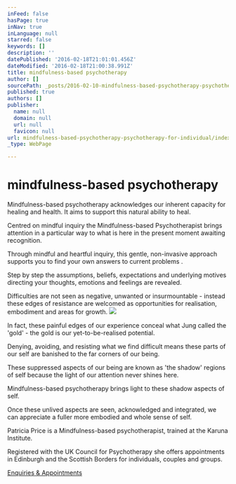 ```yaml
---
inFeed: false
hasPage: true
inNav: true
inLanguage: null
starred: false
keywords: []
description: ''
datePublished: '2016-02-18T21:01:01.456Z'
dateModified: '2016-02-18T21:00:38.991Z'
title: mindfulness-based psychotherapy
author: []
sourcePath: _posts/2016-02-10-mindfulness-based-psychotherapy-psychotherapy-for-individual.md
published: true
authors: []
publisher:
  name: null
  domain: null
  url: null
  favicon: null
url: mindfulness-based-psychotherapy-psychotherapy-for-individual/index.html
_type: WebPage

---
```

# mindfulness-based psychotherapy

Mindfulness-based psychotherapy acknowledges our inherent capacity for healing and health. It aims to support this natural ability to heal.

Centred on mindful inquiry the Mindfulness-based Psychotherapist brings attention in a particular way to what is here in the present moment awaiting recognition.

Through mindful and heartful inquiry, this gentle, non-invasive approach supports you to find your own answers to current problems .

Step by step the assumptions, beliefs, expectations and underlying motives directing your thoughts, emotions and feelings are revealed.

Difficulties are not seen as  negative, unwanted or insurmountable - instead these edges of resistance are welcomed as opportunities for realisation, embodiment and areas for growth.
![](https://the-grid-user-content.s3-us-west-2.amazonaws.com/6932af9b-864f-438a-b5d3-6e5e60d7a5bd.JPG)

In fact, these painful edges of our experience conceal what Jung called the 'gold' - the gold is our yet-to-be-realised potential. 

Denying, avoiding, and resisting what we find difficult means these parts of our self  are banished to the far corners of our being. 

These suppressed aspects of our being are known as 'the shadow' regions of self because the light of our attention never shines here. 

Mindfulness-based psychotherapy brings light to these shadow aspects of self.

Once these unlived aspects are seen, acknowledged and integrated, we can appreciate a fuller more embodied and whole sense of self.

Patricia Price is a Mindfulness-based psychotherapist, trained at the Karuna Institute. 

Registered with the UK Council for Psychotherapy she offers appointments in Edinburgh and the Scottish Borders for individuals, couples and groups.

[Enquiries & Appointments][0]

[0]: mail@mindfulness-borders.net